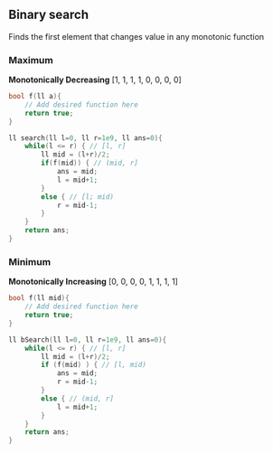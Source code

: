 ## Binary search

Finds the first element that changes value in any monotonic function

### Maximum

**Monotonically Decreasing** [1, 1, 1, 1, 0, 0, 0, 0]

```cpp
bool f(ll a){
    // Add desired function here
    return true;
}

ll search(ll l=0, ll r=1e9, ll ans=0){
    while(l <= r) { // [l, r] 
        ll mid = (l+r)/2;
        if(f(mid)) { // (mid, r]
            ans = mid;
            l = mid+1;
        }
        else { // [l; mid)
            r = mid-1;
        }
    }
    return ans;
}
```

### Minimum 

**Monotonically Increasing** [0, 0, 0, 0, 1, 1, 1, 1]

```cpp
bool f(ll mid){
    // Add desired function here
    return true;
}

ll bSearch(ll l=0, ll r=1e9, ll ans=0){
    while(l <= r) { // [l, r] 
        ll mid = (l+r)/2;
        if (f(mid) ) { // [l, mid)
            ans = mid;
            r = mid-1;
        }
        else { // (mid, r]
            l = mid+1;
        }
    }
    return ans;
}
```